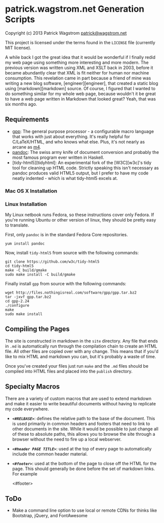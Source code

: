 patrick.wagstrom.net Generation Scripts
=======================================

Copyright (c) 2013 Patrick Wagstrom <patrick@wagstrom.net>

This project is licensed under the terms found in the `LICENSE` file (currently
MIT license).

A while back I got the great idea that it would be wonderful if I finally redid
my web page using something more interesting and more modern. The previous
version was written using XML and XSLT back in 2003, before it became
abundantly clear that XML is fit neither for human nor machine consumption.
This revelation came in part because a friend of mine was writing a new blog
software, [engineer][engineer], that created a static blog using
[markdown][markdown] source. Of course, I figured that I wanted to do something
similar for my whole web page, because wouldn't it be great to have a web page
written in Markdown that looked great? Yeah, that was six months ago.

Requirements
------------

* [gpp][gpp]: The general purpose processor - a configurable macro language
  that works with just about everything. It's really helpful for C/LaTeX/HTML,
  and who knows what else. Plus, it's not nearly as arcane as [m4][m4].
* [pandoc][pandoc]: The swiss army knife of document conversion and probably
  the most famous program ever written in Haskell.
* [tidy-html5][tidyhtml]: An experimental fork of the [W3C][w3c]'s tidy tool
  for cleaning up HTML code. Strictly speaking this isn't necessary as pandoc
  produces valid HTML5 output, but I prefer to have my code neatly indented -
  which is what tidy-html5 excels at.

### Mac OS X Installation

### Linux Installation

My Linux netbook runs Fedora, so these instructions cover only Fedora. If
you're running Ubuntu or other version of linux, they should be pretty easy to
translate.

First, only `pandoc` is in the standard Fedora Core repositories.

    yum install pandoc

Now, install `tidy-html5` from source with the following commands:

    git clone https://github.com/w3c/tidy-html5
    cd tidy-html5
    make -C build/gmake
    sudo make install -C build/gmake

Finally install `gpp` from source with the following commands:

    wget http://files.nothingisreal.com/software/gpp/gpp.tar.bz2
    tar -jxvf gpp.tar.bz2
    cd gpp-2.24
    ./configure
    make
    sudo make install

Compiling the Pages
-------------------

The site is constructed in markdown in the `site` directory. Any file that ends
in `.md` is automatically run through the compilation chain to create an HTML
file. All other files are copied over with any change. This means that if you'd
like to mix HTML and markdown you can, but it's probably a waste of time.

Once you've created your files just run `make` and the `.md` files should be
compiled into HTML files and placed into the `publish` directory.

Specialty Macros
----------------

There are a variety of custom macros that are used to extend markdown and make
it easier to write beautiful documents without having to replicate my code
everywhere.

* ***`<#RELBASE>`***: defines the relative path to the base of the document.
  This is used primarily in common headers and footers that need to link to
  other documents in the site. While it would be possible to just change all of
  these to absolute paths, this allows you to browse the site through a browser
  without the need to fire up a local webserver.
* ***`<#header PAGE TITLE>`***: used at the top of every page to automatically
  include the common header material.
* ***`<#footer>`***: used at the bottom of the page to close off the HTML for
  the page. This should generally be done before the set of markdown links. For
  example

    <#footer>
    
    [nytimes]: http://www.nytimes.com/
    [github]: http://www.github.com/

ToDo
----

* Make a command line option to use local or remote CDNs for thinks like Bootstrap, jQuery, and FontAwesome

[pandoc]: http://johnmacfarlane.net/pandoc/
[gpp]: http://en.nothingisreal.com/wiki/GPP
[tidyhtml5]: http://w3c.github.io/tidy-html5/
[m4]: http://www.gnu.org/software/m4/


